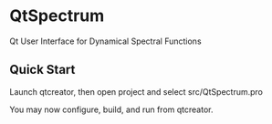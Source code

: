 # QtSpectrum
Qt User Interface for Dynamical Spectral Functions

## Quick Start

Launch qtcreator, then open project and select
src/QtSpectrum.pro

You may now configure, build, and run from qtcreator.

